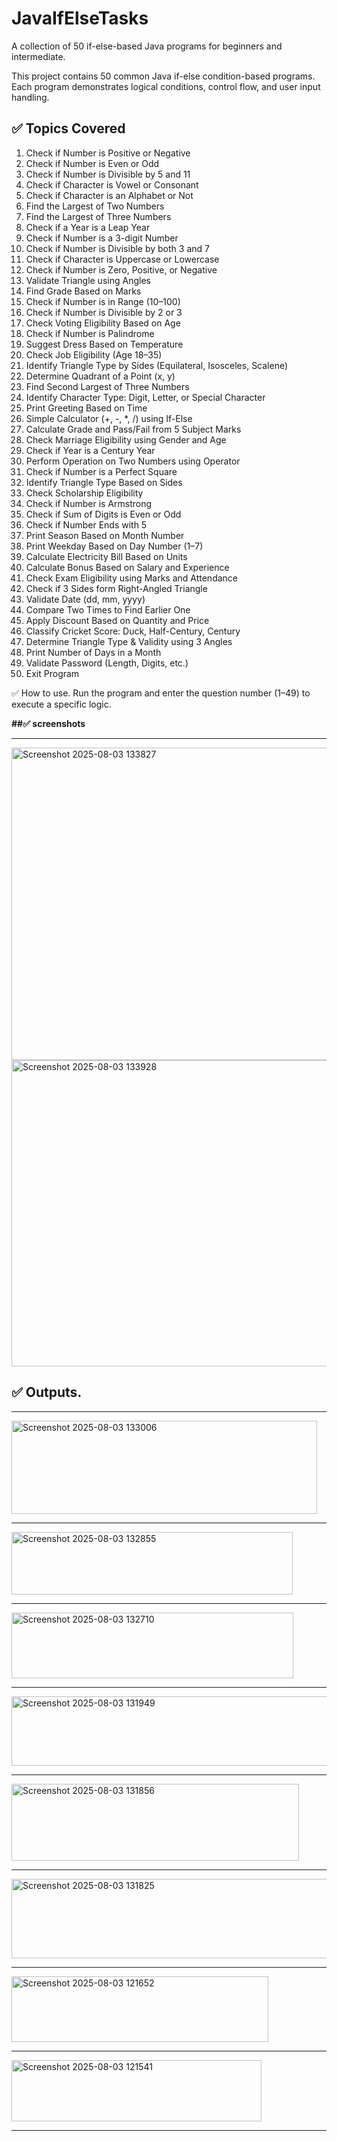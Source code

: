 # JavaIfElseTasks
A collection of 50 if-else-based Java programs for beginners and intermediate.

This project contains 50 common Java if-else condition-based programs. Each program demonstrates logical conditions, control flow, and user input handling.
## ✅ Topics Covered

1. Check if Number is Positive or Negative  
2. Check if Number is Even or Odd  
3. Check if Number is Divisible by 5 and 11  
4. Check if Character is Vowel or Consonant  
5. Check if Character is an Alphabet or Not  
6. Find the Largest of Two Numbers  
7. Find the Largest of Three Numbers  
8.	Check if a Year is a Leap Year
9.	Check if Number is a 3-digit Number
10.	Check if Number is Divisible by both 3 and 7
11.	Check if Character is Uppercase or Lowercase
12.	Check if Number is Zero, Positive, or Negative
13.	Validate Triangle using Angles
14.	Find Grade Based on Marks
15.	Check if Number is in Range (10–100)
16.	Check if Number is Divisible by 2 or 3
17.	Check Voting Eligibility Based on Age
18.	Check if Number is Palindrome
19.	Suggest Dress Based on Temperature
20.	Check Job Eligibility (Age 18–35)
21.	Identify Triangle Type by Sides (Equilateral, Isosceles, Scalene)
22.	Determine Quadrant of a Point (x, y)
23.	Find Second Largest of Three Numbers
24.	Identify Character Type: Digit, Letter, or Special Character
25.	Print Greeting Based on Time
26.	Simple Calculator (+, -, *, /) using If-Else
27.	Calculate Grade and Pass/Fail from 5 Subject Marks
28.	Check Marriage Eligibility using Gender and Age
29.	Check if Year is a Century Year
30.	Perform Operation on Two Numbers using Operator
31.	Check if Number is a Perfect Square
32.	Identify Triangle Type Based on Sides
33.	Check Scholarship Eligibility
34.	Check if Number is Armstrong
35.	Check if Sum of Digits is Even or Odd
36.	Check if Number Ends with 5
37.	Print Season Based on Month Number
38.	Print Weekday Based on Day Number (1–7)
39.	Calculate Electricity Bill Based on Units
40.	Calculate Bonus Based on Salary and Experience
41.	Check Exam Eligibility using Marks and Attendance
42.	Check if 3 Sides form Right-Angled Triangle
43.	Validate Date (dd, mm, yyyy)
44.	Compare Two Times to Find Earlier One
45.	Apply Discount Based on Quantity and Price
46.	Classify Cricket Score: Duck, Half-Century, Century
47.	Determine Triangle Type & Validity using 3 Angles
48.	Print Number of Days in a Month
49.	Validate Password (Length, Digits, etc.)
50.	Exit Program

✅ How to use.
Run the program and enter the question number (1–49) to execute a specific logic.

**##✅ screenshots**

--------------------------------------------------------------------------


<img width="537" height="500" alt="Screenshot 2025-08-03 133827" src="https://github.com/user-attachments/assets/1e2a9122-8b6e-43ca-8e1a-b658db450675" />
<img width="686" height="490" alt="Screenshot 2025-08-03 133928" src="https://github.com/user-attachments/assets/3b4c7964-4ea0-462d-905f-11f009ae7ce2" />
    
## ✅ Outputs. 

--------------------------------------------------------------------------

  <img width="489" height="149" alt="Screenshot 2025-08-03 133006" src="https://github.com/user-attachments/assets/0f2ece67-cdeb-46c4-a98d-bcf66c98835e" />
  
--------------------------------------------------------------------------


 <img width="450" height="100" alt="Screenshot 2025-08-03 132855" src="https://github.com/user-attachments/assets/f8195ba2-9795-4db3-be25-b7a1bb7df846" />

--------------------------------------------------------------------------

  <img width="451" height="105" alt="Screenshot 2025-08-03 132710" src="https://github.com/user-attachments/assets/a0e092a9-1b52-4f2f-ac4c-5ceb067a5d92" />

--------------------------------------------------------------------------

<img width="648" height="111" alt="Screenshot 2025-08-03 131949" src="https://github.com/user-attachments/assets/d8a1f73c-a3bc-4bef-ac23-cb9185ed88c1" />

--------------------------------------------------------------------------

<img width="460" height="123" alt="Screenshot 2025-08-03 131856" src="https://github.com/user-attachments/assets/c4dd101e-53ee-4e86-8501-6cda6eed2a1c" />

--------------------------------------------------------------------------

<img width="573" height="127" alt="Screenshot 2025-08-03 131825" src="https://github.com/user-attachments/assets/6229a1ba-9e17-4e30-82d3-e54ca8a2827e" />

--------------------------------------------------------------------------

<img width="411" height="105" alt="Screenshot 2025-08-03 121652" src="https://github.com/user-attachments/assets/9ec0181e-c7b8-44a8-97d5-514607f0ca40" />

--------------------------------------------------------------------------

<img width="400" height="98" alt="Screenshot 2025-08-03 121541" src="https://github.com/user-attachments/assets/ba835a5e-0034-487b-b145-5083f7a0c24e" />

--------------------------------------------------------------------------






